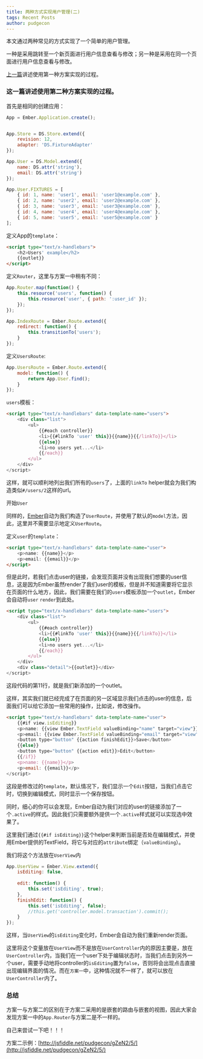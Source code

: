 ```yaml
---
title: 两种方式实现用户管理(二)
tags: Recent Posts
author: pudgecon
---
```


本文通过两种常见的方式实现了一个简单的用户管理。

一种是采用跳转至一个新页面进行用户信息查看与修改；另一种是采用在同一个页面进行用户信息查看与修改。

[上一篇](http://emberjs.cn/blog/2013/04/25/two-different-ways-for-users-management-1.html)讲述使用第一种方案实现的过程。

### 这一篇讲述使用第二种方案实现的过程。

首先是相同的创建应用：

```javascript
App = Ember.Application.create();


App.Store = DS.Store.extend({
    revision: 12,
    adapter: 'DS.FixtureAdapter'
});

App.User = DS.Model.extend({
    name: DS.attr('string'),
    email: DS.attr('string')
});

App.User.FIXTURES = [
    { id: 1, name: 'user1', email: 'user1@example.com' },
    { id: 2, name: 'user2', email: 'user2@example.com' },
    { id: 3, name: 'user3', email: 'user3@example.com' },
    { id: 4, name: 'user4', email: 'user4@example.com' },
    { id: 5, name: 'user5', email: 'user5@example.com' }
];
```

定义App的`template`：

```html
<script type="text/x-handlebars">    
    <h2>Users' example</h2>
    {{outlet}}
</script>
```

定义`Router`，这里与方案一中稍有不同：

```javascript
App.Router.map(function() {
    this.resource('users', function() {
        this.resource('user', { path: ':user_id' });
    });
});

App.IndexRoute = Ember.Route.extend({
    redirect: function() {
        this.transitionTo('users');
    }
});
```

定义`UsersRoute`:

```javascript
App.UsersRoute = Ember.Route.extend({
    model: function() {
        return App.User.find();
    }
});
```

`users`模板：

```html
<script type="text/x-handlebars" data-template-name="users">
    <div class="list">
        <ul>
            {{#each controller}}
            <li>{{#linkTo 'user' this}}{{name}}{{/linkTo}}</li>
            {{else}}
            <li>no users yet...</li>
            {{/each}}
        </ul>
    </div>
</script>
```

这样，就可以顺利地列出我们所有的`users`了，上面的`linkTo` helper就会为我们构造类似`#/users/2`这样的url。

开始`User`

同样的，[Ember](http://www.emberjs.com)自动为我们构造了`UserRoute`，并使用了默认的`model`方法，因此，这里并不需要显示地定义`UserRoute`。

定义`user`的`template`：

```html
<script type="text/x-handlebars" data-template-name="user">
    <p>name: {{name}}</p>
    <p>email: {{email}}</p>
</script>
```

但是此时，若我们点击user的链接，会发现页面并没有出现我们想要的user信息，这是因为Ember虽然render了我们user的模板，但是并不知道需要将它显示在页面的什么地方，因此，我们需要在我们的`users`模板添加一个`outlet`，Ember会自动将`user` `render`到此处。

```html
<script type="text/x-handlebars" data-template-name="users">
    <div class="list">
        <ul>
            {{#each controller}}
            <li>{{#linkTo 'user' this}}{{name}}{{/linkTo}}</li>
            {{else}}
            <li>no users yet...</li>
            {{/each}}
        </ul>
    </div>
    <div class="detail">{{outlet}}</div>
</script>
```
这段代码的第11行，就是我们新添加的一个outlet。

这样，其实我们就已经完成了在页面的另一区域显示我们点击的user的信息，后面我们可以给它添加一些常用的操作，比如说，修改操作。

```html
<script type="text/x-handlebars" data-template-name="user">
    {{#if view.isEditing}}
    <p>name: {{view Ember.TextField valueBinding="name" target="view"}}</p>
    <p>email: {{view Ember.TextField valueBinding="email" target="view"}}</p>
    <button type="button" {{action finishEdit}}>Save</button>
    {{else}}
    <button type="button" {{action edit}}>Edit</button>
    {{/if}}
    <p>name: {{name}}</p>
    <p>email: {{email}}</p>
</script>
```

这段是修改过的`template`，默认情况下，我们显示一个`Edit`按钮，当我们点击它时，切换到编辑模式，同时显示一个保存按钮。

同时，细心的你可以会发现，Ember自动为我们对应的user的链接添加了一个`.active`的样式。因此我们只需要额外提供一个`.active`样式就可以实现选中效果了。

这里我们通过`{{#if
isEditing}}`这个helper来判断当前是否处在编辑模式，并使用Ember提供的TextField，将它与对应的`attribute`绑定（`valueBinding`）。

我们将这个方法放在`UserView`内

```javascript
App.UserView = Ember.View.extend({
    isEditing: false,
    
    edit: function() {
        this.set('isEditing', true);
    },
    finishEdit: function() {
        this.set('isEditing', false);
        //this.get('controller.model.transaction').commit();
    }
});
```

这样，当`UserView`的`isEditing`变化时，Ember会自动为我们重新render页面。

这里将这个变量放在`UserView`而不是放在`UserController`内的原因主要是，放在`UserController`内，当我们在一个user下处于编辑状态时，当我们点击到另外一个user，需要手动地将controller的`isEditing`置为`false`，否则将会出现点击直接出现编辑界面的情况。而在`方案一`中，这种情况就不一样了，就可以放在`UserController`内了。

### 总结

方案一与方案二的区别在于方案二采用的是嵌套的路由与嵌套的视图，因此大家会发现方案一中的`App.Router`与方案二是不一样的。


自己来尝试一下吧！！！

方案二示例：[http://jsfiddle.net/pudgecon/gZeN2/5/](http://jsfiddle.net/pudgecon/gZeN2/5/)
